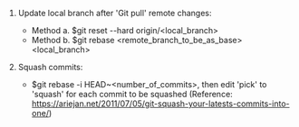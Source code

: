 1. Update local branch after 'Git pull' remote changes:
    * Method a. $git reset --hard origin/<local_branch>
    * Method b. $git rebase <remote_branch_to_be_as_base> <local_branch>

2. Squash commits:
    * $git rebase -i HEAD~<number_of_commits>, then edit 'pick' to 'squash' for each commit to be squashed (Reference: https://ariejan.net/2011/07/05/git-squash-your-latests-commits-into-one/)
    
